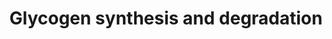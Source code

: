 ---
annotations:
- type: Pathway Ontology
  value: glycogen metabolic pathway
- type: Pathway Ontology
  value: glycogen degradation pathway
authors:
- Kdahlquist
- MaintBot
- Khanspers
- Andra
- Susan
- AlexanderPico
- HarmNijveen
- Mkutmon
- DeSl
- Jessev1993
- Fehrhart
- Egonw
- Eweitz
- Finterly
description: 'Glycogen is a very large, branched polymer of glucose residues. Within
  skeletal muscle and liver glucose is stored as glycogen. In the liver, glycogen
  synthesis and degradation are regulated to maintain blood-glucose levels as required
  to meet the needs of the organism as a whole. In contrast, in muscle, these processes
  are regulated to meet the energy needs of the muscle itself.   ''''''Glycogen synthesis''''''
  is, unlike its breakdown, endergonic. This means that glycogen synthesis requires
  the input of energy. Energy for glycogen synthesis comes from UTP, which reacts
  with glucose-1-phosphate, forming UDP-glucose, in reaction catalyzed by UDP-glucose
  pyrophosphorylase. Glycogen is synthesized from monomers of UDP-glucose by the enzyme
  glycogen synthase, which progressively lengthens the glycogen chain with (a1->4)
  bonded glucose. As glycogen synthase can only lengthen an existing chain, the protein
  glycogenin is needed to initiate the synthesis of glycogen. The glycogen-branching
  enzyme, amylo (a1->4) to (a1->6) transglycosylase, catalyzes the transfer of a terminal
  fragment of 6-7 glucose residues from a nonreducing end to the C-6 hydroxyl group
  of a glucose residue deeper into the interior of the glycogen molecule. The branching
  enzyme can act upon only a branch having at least 11 residues, and the enzyme may
  transfer to the same glucose chain or adjacent glucose chains.  ''''''Glycogen degradation''''''
  consists of three steps: (1) the release of glucose 1-phosphate from glycogen, (2)
  the remodeling of the glycogen substrate to permit further degradation, and (3)
  the conversion of glucose 1-phosphate into glucose 6-phosphate for further metabolism.  Information
  partly derived from "Biochemistry" by Stryer and [http://en.wikipedia.org/wiki/Glycogen
  Wikipedia].  Proteins on this pathway have targeted assays available via the [https://assays.cancer.gov/available_assays?wp_id=WP500
  CPTAC Assay Portal]'
last-edited: 2021-06-17
organisms:
- Homo sapiens
redirect_from:
- /index.php/Pathway:WP500
- /instance/WP500
schema-jsonld:
- '@context': https://schema.org/
  '@id': https://wikipathways.github.io/pathways/WP500.html
  '@type': Dataset
  creator:
    '@type': Organization
    name: WikiPathways
  description: 'Glycogen is a very large, branched polymer of glucose residues. Within
    skeletal muscle and liver glucose is stored as glycogen. In the liver, glycogen
    synthesis and degradation are regulated to maintain blood-glucose levels as required
    to meet the needs of the organism as a whole. In contrast, in muscle, these processes
    are regulated to meet the energy needs of the muscle itself.   ''''''Glycogen
    synthesis'''''' is, unlike its breakdown, endergonic. This means that glycogen
    synthesis requires the input of energy. Energy for glycogen synthesis comes from
    UTP, which reacts with glucose-1-phosphate, forming UDP-glucose, in reaction catalyzed
    by UDP-glucose pyrophosphorylase. Glycogen is synthesized from monomers of UDP-glucose
    by the enzyme glycogen synthase, which progressively lengthens the glycogen chain
    with (a1->4) bonded glucose. As glycogen synthase can only lengthen an existing
    chain, the protein glycogenin is needed to initiate the synthesis of glycogen.
    The glycogen-branching enzyme, amylo (a1->4) to (a1->6) transglycosylase, catalyzes
    the transfer of a terminal fragment of 6-7 glucose residues from a nonreducing
    end to the C-6 hydroxyl group of a glucose residue deeper into the interior of
    the glycogen molecule. The branching enzyme can act upon only a branch having
    at least 11 residues, and the enzyme may transfer to the same glucose chain or
    adjacent glucose chains.  ''''''Glycogen degradation'''''' consists of three steps:
    (1) the release of glucose 1-phosphate from glycogen, (2) the remodeling of the
    glycogen substrate to permit further degradation, and (3) the conversion of glucose
    1-phosphate into glucose 6-phosphate for further metabolism.  Information partly
    derived from "Biochemistry" by Stryer and [http://en.wikipedia.org/wiki/Glycogen
    Wikipedia].  Proteins on this pathway have targeted assays available via the [https://assays.cancer.gov/available_assays?wp_id=WP500
    CPTAC Assay Portal]'
  keywords:
  - PPP2CA
  - PYG, liver form
  - Hexokinase-1 (Brain)
  - GYG2
  - 'Hexokinase-3 '
  - PPP2R2A
  - PPP2R3B
  - PYG
  - PPP2R2B
  - AGL
  - PPP2R5C
  - GBE1
  - hexokinase
  - PYGM
  - PYG, muscle form
  - PPP2R3A
  - Glycogen
  - PYGL
  - GSK3B
  - CALM1
  - PHKA2
  - Glucose-1-phosphate
  - Glycogen (n+1)
  - D-Glucose
  - UDP-glucose
  - Putative hexokinase HKDC1
  - PPP2R5D
  - PGM1
  - PHKA1
  - CALM3
  - PHKG2
  - Glucose-6-phosphate (2-)
  - GYS2
  - CALM2
  - PPP2R5B
  - GYS1
  - PYGB
  - UGP2
  - PPP2CB
  - PPP2R1B
  - Hexokinase-2 (muscle)
  - Glycolysis
  - PPP2R5E
  - GSK3A
  - PPP2R1A
  - PHKB
  - GYG
  - Glucose 1-phosphate
  - PHKG1
  - PPP2R4
  - PYG, brain form
  - cAMP
  - PPP2R2C
  - PPP2R5A
  license: CC0
  name: Glycogen synthesis and degradation
seo: CreativeWork
title: Glycogen synthesis and degradation
wpid: WP500
---